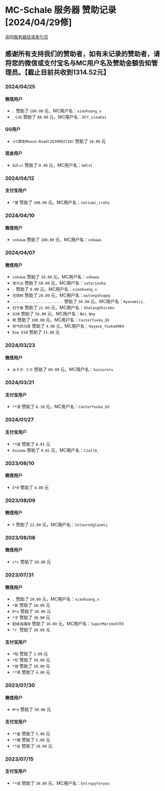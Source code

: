 # MC-Schale 服务器 赞助记录 [2024/04/29修]

返回[服务器目录索引页](https://www.mc-schale.com/othersites/Markdown/Index/)

## 感谢所有支持我们的赞助者，如有未记录的赞助者，请将您的微信或支付宝名与MC用户名及赞助金额告知管理员。【截止目前共收到1314.52元】

### 2024/04/25

#### 微信用户

 - `.` 赞助了 `100.00` 元，MC用户名：`xiaohuang_x` 
 - `_小白` 赞助了 `88.00` 元，MC用户名：`DCY_xioabai`

#### QQ用户

 - `小C枫影Moose-Road(2839003720)` 赞助了 `10.00` 元

#### 现金用户

 - `bdlvl` 赞助了 `0.40` 元，MC用户名：`bdlvl` 

### 2024/04/12

#### 支付宝用户

 - `*晟` 赞助了 `200.00` 元，MC用户名：`natsumi_iroha` 

### 2024/04/10

#### 微信用户

 - `sokawa` 赞助了 `100.00` 元，MC用户名：`sokawa` 

### 2024/04/07

#### 微信用户

 - `sokawa` 赞助了 `19.00` 元，MC用户名：`sokawa` 
 - `覚のは` 赞助了 `50.00` 元，MC用户名：`satorinoha` 
 - `.` 赞助了 `9.00` 元，MC用户名：`xiaohuang_x` 
 - `无铜树` 赞助了 `20.00` 元，MC用户名：`wutongshuqwq` 
 - `.......................` 赞助了 `50.00` 元，MC用户名：`Ayanamiii_` 
 - `白子酱` 赞助了 `22.00` 元，MC用户名：`ShalangShiroko` 
 - `北纬` 赞助了 `56.00` 元，MC用户名：`Bei_Way`
 - `筱` 赞助了 `100.00` 元，MC用户名：`CasterYuuka_QX`
 - `帅气的马哥` 赞助了 `4.00` 元，MC用户名：`Hayase_Yuuka0904` 
 - `Exe EIN` 赞助了 `75.00` 元

### 2024/03/23

#### 微信用户

 - `みその ミカ` 赞助了 `80.00` 元，MC用户名：`Suisuroru` 

### 2024/03/21

#### 支付宝用户

 - `**源` 赞助了 `0.10` 元，MC用户名：`CasterYuuka_QX`

### 2024/01/27

#### 支付宝用户

 - `**祺` 赞助了 `0.01` 元
 - `Guiwow` 赞助了 `0.01` 元，MC用户名：`C1all0_` 

### 2023/08/10

#### 微信用户

 - `E*0` 赞助了 `4.00` 元

### 2023/08/09

#### 微信用户

 - `Y` 赞助了 `22.00` 元，MC用户名：`ColouredglazeLL` 

### 2023/08/08

#### 微信用户

 - `c*c` 赞助了 `20.00` 元

### 2023/07/31

#### 微信用户

 - `.` 赞助了 `20.00` 元，MC用户名：`xiaohuang_x` 
 - `*影` 赞助了 `10.00` 元
 - `R*u` 赞助了 `30.00` 元
 - `*才` 赞助了 `30.00` 元
 - `超级海藻球` 赞助了 `10.00` 元，MC用户名：`SuperMarimo5355` 
 - `*亻` 赞助了 `20.00` 元

#### 支付宝用户

 - `*阳` 赞助了 `1.00` 元
 - `*珍` 赞助了 `50.00` 元
 - `*斌` 赞助了 `10.00` 元
 - `**贤` 赞助了 `4.00` 元

### 2023/07/30

#### 微信用户

 - `N*o` 赞助了 `50.00` 元

#### 支付宝用户

 - `**崟` 赞助了 `5.00` 元
 - `**键` 赞助了 `5.00` 元
 - `**岳` 赞助了 `10.00` 元

### 2023/07/15

#### 支付宝用户

 - `**成` 赞助了 `30.00` 元，MC用户名：`Entropyforyou` 